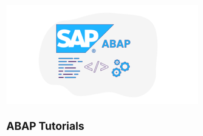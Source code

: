 ![abaplogo](https://github.com/mertfozzy/ABAP-Tutorials/blob/main/Unit%201/abap.png?raw=true)

# ABAP Tutorials
 
